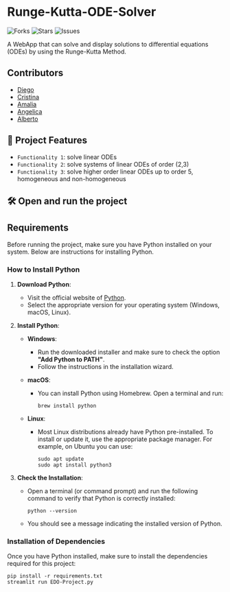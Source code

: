 # Runge-Kutta-ODE-Solver

![Forks](https://img.shields.io/github/forks/DJSixHub/Runge-Kutta-ODE-Solver?style=social)
![Stars](https://img.shields.io/github/stars/DJSixHub/Runge-Kutta-ODE-Solver?style=social)
![Issues](https://img.shields.io/github/issues/DJSixHub/Runge-Kutta-ODE-Solver?style=social)

A WebApp that can solve and display solutions to differential equations (ODEs) by using the Runge-Kutta Method.

## Contributors

- [Diego](https://github.com/DJSixHub)
- [Cristina](https://github.com/Cristinahdzfornaris)
- [Amalia](https://github.com/AmaliaGlezO)
- [Angelica](https://github.com/angemaria25)
- [Alberto](https://github.com/ALbertE03)

## :hammer: Project Features

- `Functionality 1`: solve linear ODEs
- `Functionality 2`: solve systems of linear ODEs of order (2,3)
- `Functionality 3`: solve higher order linear ODEs up to order 5, homogeneous and non-homogeneous

## 🛠️ Open and run the project

## Requirements

Before running the project, make sure you have Python installed on your system. Below are instructions for installing Python.

### How to Install Python

1. **Download Python**:
   - Visit the official website of [Python](https://www.python.org/downloads/).
   - Select the appropriate version for your operating system (Windows, macOS, Linux).

2. **Install Python**:
   - **Windows**:
     - Run the downloaded installer and make sure to check the option **"Add Python to PATH"**.
     - Follow the instructions in the installation wizard.
   - **macOS**:
     - You can install Python using Homebrew. Open a terminal and run:

       ```
       brew install python
       ```

   - **Linux**:
     - Most Linux distributions already have Python pre-installed. To install or update it, use the appropriate package manager. For example, on Ubuntu you can use:

       ```
       sudo apt update
       sudo apt install python3
       ```

3. **Check the Installation**:
   - Open a terminal (or command prompt) and run the following command to verify that Python is correctly installed:

     ```
     python --version
     ```

   - You should see a message indicating the installed version of Python.

### Installation of Dependencies

Once you have Python installed, make sure to install the dependencies required for this project:

```
pip install -r requirements.txt
streamlit run EDO-Project.py
```
